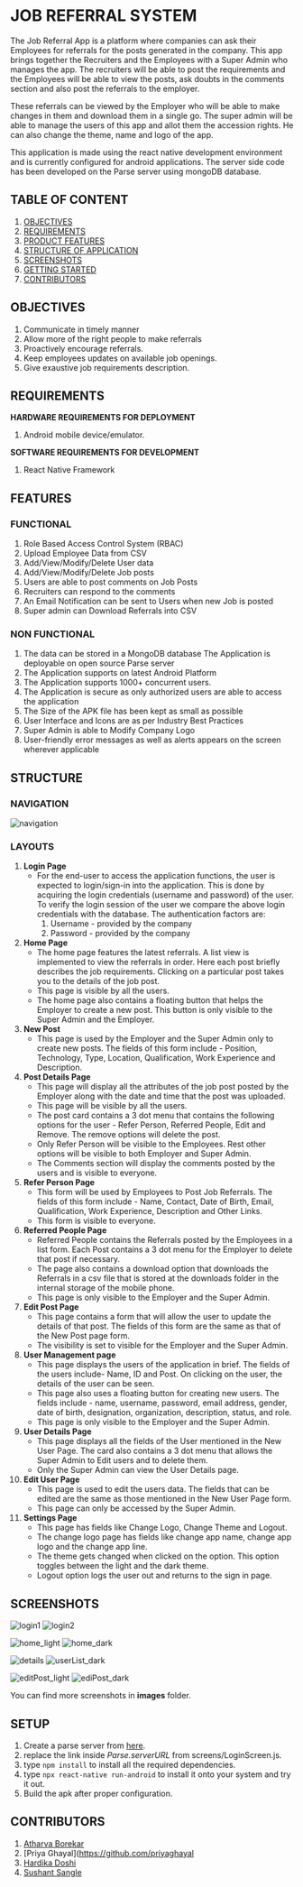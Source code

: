 # JOB REFERRAL SYSTEM
The Job Referral App is a platform where companies can ask their Employees for referrals for the posts generated in the company. This app brings together the Recruiters and the Employees with a Super Admin who manages the app. The recruiters will be able to post the requirements and the Employees will be able to view the posts, ask doubts in the comments section and also post the referrals to the employer.

These referrals can be viewed by the Employer who will be able to make changes in them and download them in a single go. The super admin will be able to manage the users of this app and allot them the accession rights. He can also change the theme, name and logo of the app.

This application is made using the react native development environment and is currently configured for android applications. The server side code has been developed on the Parse server using mongoDB database.

## TABLE OF CONTENT
1. [OBJECTIVES](#OBJECTIVES)
1. [REQUIREMENTS](#REQUIREMENTS)
1. [PRODUCT FEATURES](#FEATURES)
1. [STRUCTURE OF APPLICATION](#STRUCTURE)
1. [SCREENSHOTS](#SCREENSHOTS)
1. [GETTING STARTED](#SETUP)
1. [CONTRIBUTORS](#CONTRIBUTORS)

## OBJECTIVES
1. Communicate in timely manner
2. Allow more of the right people to make referrals
3. Proactively encourage referrals.
4. Keep employees updates on available job openings.
5. Give exaustive job requirements description.

## REQUIREMENTS
**HARDWARE REQUIREMENTS FOR DEPLOYMENT**
1. Android mobile device/emulator.

**SOFTWARE REQUIREMENTS FOR DEVELOPMENT**
1. React Native Framework

## FEATURES
### FUNCTIONAL
1. Role Based Access Control System (RBAC)
1. Upload Employee Data from CSV
1. Add/View/Modify/Delete User data
1. Add/View/Modify/Delete Job posts
1. Users are able to post comments on Job Posts
1. Recruiters can respond to the comments
1. An Email Notification can be sent to Users when new Job is posted
1. Super admin can Download Referrals into CSV

### NON FUNCTIONAL
1. The data can be stored in a MongoDB database
The Application is deployable on open source Parse server
1. The Application supports on latest Android Platform
1. The Application supports 1000+ concurrent users.
1. The Application is secure as only authorized users are able to access the application
1. The Size of the APK file has been kept as small as possible
1. User Interface and Icons are as per Industry Best Practices
1. Super Admin is able to Modify Company Logo
1. User-friendly error messages as well as alerts appears on the screen wherever applicable

## STRUCTURE
### NAVIGATION
![navigation](https://github.com/SushantSangle/jobReferralSystem/blob/main/images/navigation_structure.png?raw=true)

### LAYOUTS
1. **Login Page**
	- For the end-user to access the application functions, the user is expected to login/sign-in into the application. This is done by acquiring the login credentials (username and password) of the user. To verify the login session of the user we compare the above login credentials with the database. The authentication factors are:
		1. Username - provided by the company
		2. Password - provided by the company
2. **Home Page**
	- The home page features the latest referrals. A list view is implemented to view the referrals in order. Here each post briefly describes the job requirements. Clicking on a particular post takes you to the details of the job post.
	- This page is visible by all the users.
	- The home page also contains a floating button that helps the Employer to create a new post. This button is only visible to the Super Admin and the Employer.
3. **New Post**
	- This page is used by the Employer and the Super Admin only to create new posts. The fields of this form include - Position, Technology, Type, Location, Qualification, Work Experience and Description.
4. **Post Details Page**
	- This page will display all the attributes of the job post posted by the Employer along with the date and time that the post was uploaded.
	- This page will be visible by all the users.
	- The post card contains a 3 dot menu that contains the following options for the user - Refer Person, Referred People, Edit and Remove. The remove options will delete the post.
	- Only Refer Person will be visible to the Employees. Rest other options will be visible to both Employer and Super Admin.
	- The Comments section will display the comments posted by the users and is visible to everyone.
5. **Refer Person Page**
	- This form will be used by Employees to Post Job Referrals. The fields of this form include - Name, Contact, Date of Birth, Email, Qualification, Work Experience, Description and Other Links.
	- This form is visible to everyone.
6. **Referred People Page**
	- Referred People contains the Referrals posted by the Employees in a list form. Each Post contains a 3 dot menu for the Employer to delete that post if necessary.
	- The page also contains a download option that downloads the Referrals in a csv file that is stored at the downloads folder in the internal storage of the mobile phone.
	- This page is only visible to the Employer and the Super Admin.
7. **Edit Post Page**
	- This page contains a form that will allow the user to update the details of that post. The fields of this form are the same as that of the New Post page form.
	- The visibility is set to visible for the Employer and the Super Admin.
8. **User Management page**
	- This page displays the users of the application in brief. The fields of the users include- Name, ID and Post. On clicking on the user, the details of the user can be seen.
	- This page also uses a floating button for creating new users. The fields include - name, username, password, email address, gender, date of birth, designation, organization, description, status, and role.
	- This page is only visible to the Employer and the Super Admin.
9. **User Details Page**
	- This page displays all the fields of the User mentioned in the New User Page. The card also contains a 3 dot menu that allows the Super Admin to Edit users and to delete them.
	- Only the Super Admin can view the User Details page.
10. **Edit User Page**
	- This page is used to edit the users data. The fields that can be edited are the same as those mentioned in the New User Page form.
	- This page can only be accessed by the Super Admin.
11. **Settings Page**
	- This page has fields like Change Logo, Change Theme and Logout.
	- The change logo page has fields like change app name, change app logo and the change app line.
	- The theme gets changed when clicked on the option. This option toggles between the light and the dark theme.
	- Logout option logs the user out and returns to the sign in page.

## SCREENSHOTS
![login1](https://github.com/SushantSangle/jobReferralSystem/blob/main/images/login_page1.png?raw=true)
![login2](https://github.com/SushantSangle/jobReferralSystem/blob/main/images/login_page2.png?raw=true)

![home_light](https://github.com/SushantSangle/jobReferralSystem/blob/main/images/home_light.png?raw=true)
![home_dark](https://github.com/SushantSangle/jobReferralSystem/blob/main/images/home_dark.png?raw=true)

![details](https://github.com/SushantSangle/jobReferralSystem/blob/main/images/details_light.png?raw=true)
![userList_dark](https://github.com/SushantSangle/jobReferralSystem/blob/main/images/user_list_dark.png?raw=true)

![editPost_light](https://github.com/SushantSangle/jobReferralSystem/blob/main/images/editPost_light.png?raw=true)
![ediPost_dark](https://github.com/SushantSangle/jobReferralSystem/blob/main/images/new_post_dark.png?raw=true)

You can find more screenshots in **images** folder.
## SETUP
1. Create a parse server from [here](https://github.com/SushantSangle/jobReferralSystem_server/).
2. replace the link inside *Parse.serverURL* from screens/LoginScreen.js.
3. type `npm install` to install all the required dependencies.
4. type `npx react-native run-android` to install it onto your system and try it out.
5. Build the apk after proper configuration.

## CONTRIBUTORS
1. [Atharva Borekar](https://github.com/atharva-borekar)
1. [Priya Ghayal](https://github.com/priyaghayal
1. [Hardika Doshi](https://github.com/Hardika3)
1. [Sushant Sangle](https://github.com/SushantSangle)